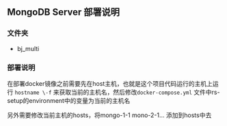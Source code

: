 ## MongoDB Server 部署说明

### 文件夹

- bj_multi


### 部署说明

在部署docker镜像之前需要先在host主机，也就是这个项目代码运行的主机上运行 `hostname
\-f` 来获取当前的主机名，然后修改`docker-compose.yml`
文件中rs-setup的environment中的变量为当前的主机名

另外需要修改当前主机的hosts，将mongo-1-1 mono-2-1... 添加到hosts中去
